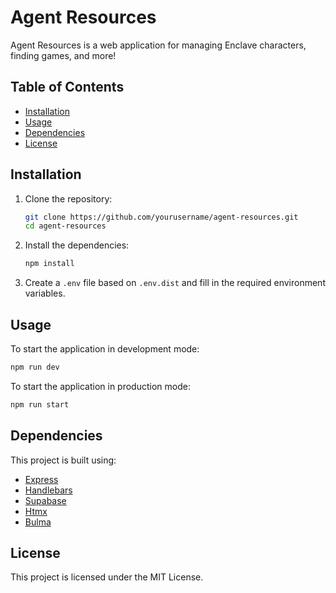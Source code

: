 # Agent Resources

Agent Resources is a web application for managing Enclave characters, finding
games, and more!

## Table of Contents

- [Installation](#installation)
- [Usage](#usage)
- [Dependencies](#dependencies)
- [License](#license)

## Installation

1. Clone the repository:
   ```sh
   git clone https://github.com/yourusername/agent-resources.git
   cd agent-resources
   ```

2. Install the dependencies:
   ```sh
   npm install
   ```

3. Create a `.env` file based on `.env.dist` and fill in the required
   environment variables.

## Usage

To start the application in development mode:

```sh
npm run dev
```

To start the application in production mode:

```sh
npm run start
```

## Dependencies

This project is built using:

- [Express](https://github.com/expressjs/express)
- [Handlebars](https://github.com/handlebars-lang/handlebars.js)
- [Supabase](https://github.com/supabase/supabase)
- [Htmx](https://github.com/bigskysoftware/htmx)
- [Bulma](https://github.com/jgthms/bulma)

## License

This project is licensed under the MIT License.
